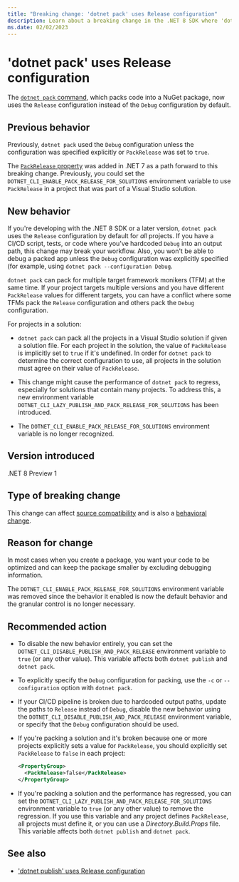```yaml
---
title: "Breaking change: 'dotnet pack' uses Release configuration"
description: Learn about a breaking change in the .NET 8 SDK where 'dotnet pack' uses the 'Release' configuration by default.
ms.date: 02/02/2023
---
```

# 'dotnet pack' uses Release configuration

The [`dotnet pack` command](../../../tools/dotnet-pack.md), which packs code into a NuGet package, now uses the `Release` configuration instead of the `Debug` configuration by default.

## Previous behavior

Previously, `dotnet pack` used the `Debug` configuration unless the configuration was specified explicitly or `PackRelease` was set to `true`.

The [`PackRelease` property](../../../project-sdk/msbuild-props.md#packrelease) was added in .NET 7 as a path forward to this breaking change. Previously, you could set the `DOTNET_CLI_ENABLE_PACK_RELEASE_FOR_SOLUTIONS` environment variable to use `PackRelease` in a project that was part of a Visual Studio solution.

## New behavior

If you're developing with the .NET 8 SDK or a later version, `dotnet pack` uses the `Release` configuration by default for *all* projects. If you have a CI/CD script, tests, or code where you've hardcoded `Debug` into an output path, this change may break your workflow. Also, you won't be able to debug a packed app unless the `Debug` configuration was explicitly specified (for example, using `dotnet pack --configuration Debug`.

`dotnet pack` can pack for multiple target framework monikers (TFM) at the same time. If your project targets multiple versions and you have different `PackRelease` values for different targets, you can have a conflict where some TFMs pack the `Release` configuration and others pack the `Debug` configuration.

For projects in a solution:

- `dotnet pack` can pack all the projects in a Visual Studio solution if given a solution file. For each project in the solution, the value of `PackRelease` is implicitly set to `true` if it's undefined. In order for `dotnet pack` to determine the correct configuration to use, all projects in the solution must agree on their value of `PackRelease`.

- This change might cause the performance of `dotnet pack` to regress, especially for solutions that contain many projects. To address this, a new environment variable `DOTNET_CLI_LAZY_PUBLISH_AND_PACK_RELEASE_FOR_SOLUTIONS` has been introduced.

- The `DOTNET_CLI_ENABLE_PACK_RELEASE_FOR_SOLUTIONS` environment variable is no longer recognized.

## Version introduced

.NET 8 Preview 1

## Type of breaking change

This change can affect [source compatibility](../../categories.md#source-compatibility) and is also a [behavioral change](../../categories.md#behavioral-change).

## Reason for change

In most cases when you create a package, you want your code to be optimized and can keep the package smaller by excluding debugging information.

The `DOTNET_CLI_ENABLE_PACK_RELEASE_FOR_SOLUTIONS` environment variable was removed since the behavior it enabled is now the default behavior and the granular control is no longer necessary.

## Recommended action

- To disable the new behavior entirely, you can set the `DOTNET_CLI_DISABLE_PUBLISH_AND_PACK_RELEASE` environment variable to `true` (or any other value). This variable affects both `dotnet publish` and `dotnet pack`.

- To explicitly specify the `Debug` configuration for packing, use the `-c` or `--configuration` option with `dotnet pack`.

- If your CI/CD pipeline is broken due to hardcoded output paths, update the paths to `Release` instead of `Debug`, disable the new behavior using the `DOTNET_CLI_DISABLE_PUBLISH_AND_PACK_RELEASE` environment variable, or specify that the `Debug` configuration should be used.

- If you're packing a solution and it's broken because one or more projects explicitly sets a value for `PackRelease`, you should explicitly set `PackRelease` to `false` in each project:

  ```xml
  <PropertyGroup>
    <PackRelease>false</PackRelease>
  </PropertyGroup>
  ```

- If you're packing a solution and the performance has regressed, you can set the `DOTNET_CLI_LAZY_PUBLISH_AND_PACK_RELEASE_FOR_SOLUTIONS` environment variable to `true` (or any other value) to remove the regression. If you use this variable and any project defines `PackRelease`, all projects must define it, or you can use a *Directory.Build.Props* file. This variable affects both `dotnet publish` and `dotnet pack`.

## See also

- ['dotnet publish' uses Release configuration](dotnet-publish-config.md)
